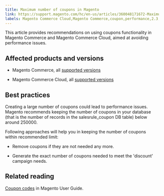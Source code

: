 ```yaml
---
title: Maximum number of coupons in Magento
link: https://support.magento.com/hc/en-us/articles/360048171672-Maximum-number-of-coupons-in-Magento
labels: Magento Commerce Cloud,Magento Commerce,coupon,performance,2.3,database,best practices,2.3.x,2.4,2.4.x
---
```


This article provides recommendations on using coupons functionality in Magento Commerce and Magento Commerce Cloud, aimed at avoiding performance issues.

## Affected products and versions

* Magento Commerce, all [supported versions](https://magento.com/sites/default/files/magento-software-lifecycle-policy.pdf)

* Magento Commerce Cloud, all [supported versions](https://magento.com/sites/default/files/magento-software-lifecycle-policy.pdf)

## Best practices

Creating a large number of coupons could lead to performance issues. Magento recommends keeping the number of coupons in your database (that is the number of records in the salesrule\_coupon DB table) below around 250000.

Following approaches will help you in keeping the number of coupons within recommended limit:

* Remove coupons if they are not needed any more.

* Generate the exact number of coupons needed to meet the 'discount' campaign needs.

## Related reading

[Coupon codes](https://docs.magento.com/user-guide/v2.3/marketing/price-rules-cart-coupon.html?itm_source=merchdocs-23&itm_medium=search_page&itm_campaign=federated_search&itm_term=coupon%20code) in Magento User Guide.

